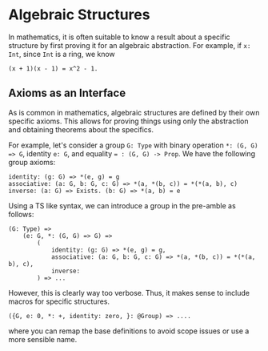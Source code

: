 # Algebraic Structures

In mathematics, it is often suitable to know a result about a specific structure by first proving it for an algebraic abstraction.
For example, if `x: Int`, since `Int` is a ring,
we know

```
(x + 1)(x - 1) = x^2 - 1.
```

## Axioms as an Interface

As is common in mathematics,
algebraic structures are defined by their own specific axioms.
This allows for proving things using only the abstraction and obtaining theorems about the specifics.

For example, let's consider a group `G: Type` with binary operation `*: (G, G) => G`, identity `e: G`, and equality `= : (G, G) -> Prop`.
We have the following group axioms:

```
identity: (g: G) => *(e, g) = g
associative: (a: G, b: G, c: G) => *(a, *(b, c)) = *(*(a, b), c)
inverse: (a: G) => Exists. (b: G) => *(a, b) = e
```

Using a TS like syntax, we can introduce a group in the pre-amble as follows:

```
(G: Type) =>
    (e: G, *: (G, G) => G) =>
        (
            identity: (g: G) => *(e, g) = g,
            associative: (a: G, b: G, c: G) => *(a, *(b, c)) = *(*(a, b), c),
            inverse:
        ) => ...
```

However, this is clearly way too verbose.
Thus, it makes sense to include macros for specific structures.

```
({G, e: 0, *: +, identity: zero, }: @Group) => ....
```

where you can remap the base definitions to avoid scope issues or use a more sensible name.
